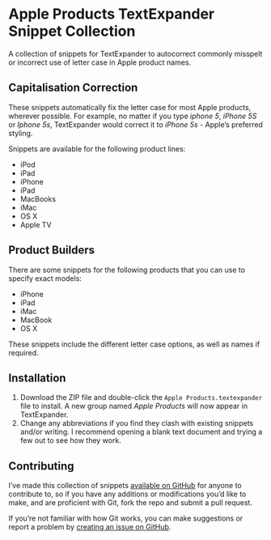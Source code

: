 # Apple Products TextExpander Snippet Collection

A collection of snippets for TextExpander to autocorrect commonly misspelt or incorrect use of letter case in Apple product names.

## Capitalisation Correction

These snippets automatically fix the letter case for most Apple products, wherever possible. For example, no matter if you type *iphone 5*, *iPhone 5S* or *Iphone 5s*, TextExpander would correct it to *iPhone 5s* - Apple’s preferred styling.

Snippets are available for the following product lines:

- iPod
- iPad
- iPhone
- iPad
- MacBooks
- iMac
- OS X
- Apple TV 

## Product Builders

There are some snippets for the following products that you can use to specify exact models:

- iPhone
- iPad
- iMac
- MacBook
- OS X 

These snippets include the different letter case options, as well as names if required. 

## Installation

1. Download the ZIP file and double-click the `Apple Products.textexpander` file to install. A new group named *Apple Products* will now appear in TextExpander. 
2. Change any abbreviations if you find they clash with existing snippets and/or writing. I recommend opening a blank text document and trying a few out to see how they work. 

## Contributing

I’ve made this collection of snippets [available on GitHub](https://github.com/jordanmerrick/apple-te-snippet-collection) for anyone to contribute to, so if you have any additions or modifications you’d like to make, and are proficient with Git, fork the repo and submit a pull request. 

If you’re not familiar with how Git works, you can make suggestions or report a problem by [creating an issue on GitHub](https://github.com/jordanmerrick/apple-te-snippet-collection/issues). 